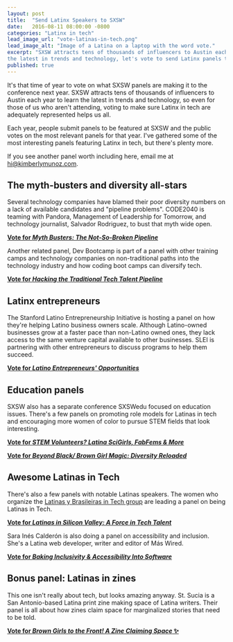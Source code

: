 ```yaml
---
layout: post
title:  "Send Latinx Speakers to SXSW"
date:   2016-08-11 08:00:00 -0800
categories: "Latinx in tech"
lead_image_url: "vote-latinas-in-tech.png"
lead_image_alt: "Image of a Latina on a laptop with the word vote."
excerpt: "SXSW attracts tens of thousands of influencers to Austin each year to learn
the latest in trends and technology, let's vote to send Latinx panels to next year's conference."
published: true
---
```


It's that time of year to vote on what SXSW panels
are making it to the conference next year.
SXSW attracts tens of thousands of influencers to Austin each year to learn
the latest in trends and technology, so even for those of us who aren't attending,
voting to make sure Latinx in tech are adequately represented helps us all.

Each year, people submit panels to be featured at SXSW and
the public votes on the most relevant panels for that year.
I've gathered some of the most interesting panels featuring Latinx in tech,
but there's plenty more.

If you see another panel worth including here, email me at
<a href="mailto:hi@kimberlymunoz.com">hi@kimberlymunoz.com</a>.


## The myth-busters and diversity all-stars

Several technology companies have blamed their poor diversity numbers
on a lack of available candidates and "pipeline problems".
CODE2040 is teaming with Pandora, Management of Leadership for Tomorrow, and
technology journalist, Salvador Rodriguez, to bust that myth wide open.


**[Vote for _Myth Busters: The Not-So-Broken Pipeline_](http://panelpicker.sxsw.com/vote/66392)**

Another related panel, Dev Bootcamp is part of a panel with other training camps and technology companies
on non-traditional paths into the technology industry and how coding boot camps can diversify tech.

**[Vote for _Hacking the Traditional Tech Talent Pipeline_](http://panelpicker.sxsw.com/vote/65607)**


## Latinx entrepreneurs

The Stanford Latino Entrepreneurship Initiative is hosting a panel on
how they're helping Latino business owners scale.
Although Latino-owned businesses grow at a faster pace than non-Latino owned ones,
they lack access to the same venture capital available to other businesses.
SLEI is partnering with other entrepreneurs to discuss programs to help them succeed.

**[Vote for _Latino Entrepreneurs' Opportunities_](http://panelpicker.sxsw.com/vote/66537)**


## Education panels

SXSW also has a separate conference SXSWedu focused on education issues.
There's a few panels on promoting role models for Latinas in tech and encouraging
more women of color to pursue STEM fields that look interesting.

**[Vote for _STEM Volunteers? Latina SciGirls, FabFems & More_](http://panelpicker.sxsw.com/vote/64050)**

**[Vote for _Beyond Black/ Brown Girl Magic: Diversity Reloaded_](http://panelpicker.sxsw.com/vote/68149)**


## Awesome Latinas in Tech

There's also a few panels with notable Latinas speakers.
The women who organize the [Latinas y Brasileiras in Tech group](http://www.latinasintech.org) are
leading a panel on being Latinas in Tech.

**[Vote for _Latinas in Silicon Valley: A Force in Tech Talent_](http://panelpicker.sxsw.com/vote/65194)**

Sara Inés Calderón is also doing a panel on accessibility and inclusion.
She's a Latina web developer, writer and editor of Más Wired.

**[Vote for _Baking Inclusivity & Accessibility Into Software_](http://panelpicker.sxsw.com/vote/61547)**


## Bonus panel: Latinas in zines

This one isn't really about tech, but looks amazing anyway.
St. Sucia is a San Antonio-based Latina print zine making space of Latina writers.
Their panel is all about how zines claim space for marginalized stories that need to be told.

**[Vote for _Brown Girls to the Front! A Zine Claiming Space_ ✨](http://panelpicker.sxsw.com/vote/61365)**
